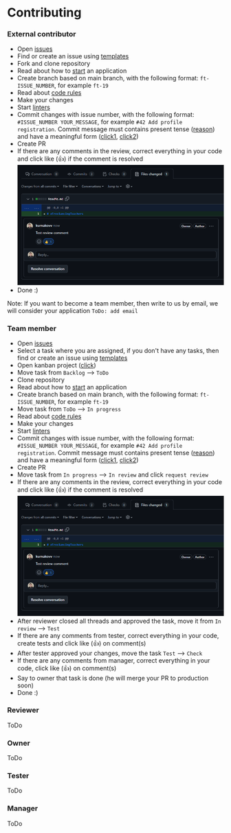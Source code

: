# Contributing

### External contributor
* Open [issues](https://github.com/kurnakovv/eFreelancingTeachers/issues)
* Find or create an issue using [templates](https://github.com/kurnakovv/eFreelancingTeachers/issues/new/choose)
* Fork and clone repository
* Read about how to [start](https://github.com/kurnakovv/eFreelancingTeachers/wiki/Start) an application
* Create branch based on main branch, with the following format: `ft-ISSUE_NUMBER`, for example `ft-19`
* Read about [code rules](https://github.com/kurnakovv/eFreelancingTeachers/wiki/Rules)
* Make your changes
* Start [linters](https://github.com/kurnakovv/eFreelancingTeachers/wiki/Linters)
* Commit changes with issue number, with the following format: `#ISSUE_NUMBER YOUR_MESSAGE`,  for example `#42 Add profile registration`. Commit message must contains present tense ([reason](https://stackoverflow.com/a/3580764/22817151)) and have a meaningful form ([click1](https://gist.github.com/robertpainsi/b632364184e70900af4ab688decf6f53), [click2](https://www.freecodecamp.org/news/how-to-write-better-git-commit-messages/))
* Create PR
* If there are any comments in the review, correct everything in your code and click like (👍) if the comment is resolved ![comment resolved](images/contributing/review_comment_resolved.png)
* Done :)

Note: If you want to become a team member, then write to us by email, we will consider your application `ToDo: add email`

### Team member
* Open [issues](https://github.com/kurnakovv/eFreelancingTeachers/issues)
* Select a task where you are assigned, if you don't have any tasks, then find or create an issue using [templates](https://github.com/kurnakovv/eFreelancingTeachers/issues/new/choose)
* Open kanban project ([click](https://github.com/users/kurnakovv/projects/12))
* Move task from `Backlog` --> `ToDo`
* Clone repository
* Read about how to [start](https://github.com/kurnakovv/eFreelancingTeachers/wiki/Start) an application
* Create branch based on main branch, with the following format: `ft-ISSUE_NUMBER`, for example `ft-19`
* Move task from `ToDo` --> `In progress`
* Read about [code rules](https://github.com/kurnakovv/eFreelancingTeachers/wiki/Rules)
* Make your changes
* Start [linters](https://github.com/kurnakovv/eFreelancingTeachers/wiki/Linters)
* Commit changes with issue number, with the following format: `#ISSUE_NUMBER YOUR_MESSAGE`,  for example `#42 Add profile registration`. Commit message must contains present tense ([reason](https://stackoverflow.com/a/3580764/22817151)) and have a meaningful form ([click1](https://gist.github.com/robertpainsi/b632364184e70900af4ab688decf6f53), [click2](https://www.freecodecamp.org/news/how-to-write-better-git-commit-messages/))
* Create PR
* Move task from `In progress` --> `In review` and click `request review`
* If there are any comments in the review, correct everything in your code and click like (👍) if the comment is resolved ![comment resolved](images/contributing/review_comment_resolved.png)
* After reviewer closed all threads and approved the task, move it from `In review` --> `Test`
* If there are any comments from tester, correct everything in your code, create tests and click like (👍) on comment(s)
* After tester approved your changes, move the task `Test` --> `Check`
* If there are any comments from manager, correct everything in your code, click like (👍) on comment(s)
* Say to owner that task is done (he will merge your PR to production soon)
* Done :)

### Reviewer
ToDo

### Owner
ToDo

### Tester
ToDo

### Manager
ToDo
